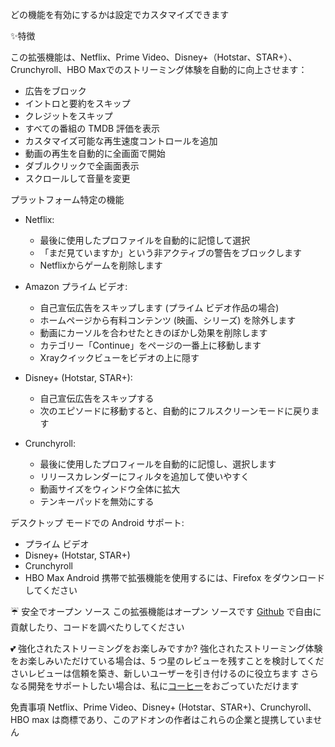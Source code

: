 どの機能を有効にするかは設定でカスタマイズできます

✨特徴

この拡張機能は、Netflix、Prime Video、Disney+（Hotstar、STAR+）、Crunchyroll、HBO Maxでのストリーミング体験を自動的に向上させます：

- 広告をブロック
- イントロと要約をスキップ
- クレジットをスキップ
- すべての番組の TMDB 評価を表示
- カスタマイズ可能な再生速度コントロールを追加
- 動画の再生を自動的に全画面で開始
- ダブルクリックで全画面表示
- スクロールして音量を変更

プラットフォーム特定の機能

- Netflix:

    - 最後に使用したプロファイルを自動的に記憶して選択
    - 「まだ見ていますか」という非アクティブの警告をブロックします
    - Netflixからゲームを削除します

- Amazon プライム ビデオ:

    - 自己宣伝広告をスキップします (プライム ビデオ作品の場合)
    - ホームページから有料コンテンツ (映画、シリーズ) を除外します
    - 動画にカーソルを合わせたときのぼかし効果を削除します
    - カテゴリー「Continue」をページの一番上に移動します
    - Xrayクイックビューをビデオの上に隠す

- Disney+ (Hotstar, STAR+):

    - 自己宣伝広告をスキップする
    - 次のエピソードに移動すると、自動的にフルスクリーンモードに戻ります

- Crunchyroll:
    - 最後に使用したプロフィールを自動的に記憶し、選択します
    - リリースカレンダーにフィルタを追加して使いやすく
    - 動画サイズをウィンドウ全体に拡大
    - テンキーパッドを無効にする

デスクトップ モードでの Android サポート:

- プライム ビデオ
- Disney+ (Hotstar, STAR+)
- Crunchyroll
- HBO Max
  Android 携帯で拡張機能を使用するには、Firefox をダウンロードしてください

☔ 安全でオープン ソース
この拡張機能はオープン ソースです [Github](https://github.com/Dreamlinerm/Netflix-Prime-Auto-Skip) で自由に貢献したり、コードを調べたりしてください

💕 強化されたストリーミングをお楽しみですか?
強化されたストリーミング体験をお楽しみいただけている場合は、5 つ星のレビューを残すことを検討してくださいレビューは信頼を築き、新しいユーザーを引き付けるのに役立ちます
さらなる開発をサポートしたい場合は、私に[コーヒー](https://github.com/sponsors/Dreamlinerm)をおごっていただけます

免責事項
Netflix、Prime Video、Disney+ (Hotstar、STAR+)、Crunchyroll、HBO max は商標であり、このアドオンの作者はこれらの企業と提携していません
